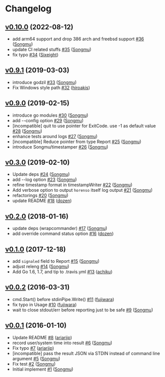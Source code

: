 # Changelog

## [v0.10.0](https://github.com/Songmu/horenso/compare/v0.9.1...v0.10.0) (2022-08-12)

* add arm64 support and drop 386 arch and freebsd support [#36](https://github.com/Songmu/horenso/pull/36) ([Songmu](https://github.com/Songmu))
* update CI related stuffs [#35](https://github.com/Songmu/horenso/pull/35) ([Songmu](https://github.com/Songmu))
* fix typo [#34](https://github.com/Songmu/horenso/pull/34) ([Sixeight](https://github.com/Sixeight))

## [v0.9.1](https://github.com/Songmu/horenso/compare/v0.9.0...v0.9.1) (2019-03-03)

* introduce godzil [#33](https://github.com/Songmu/horenso/pull/33) ([Songmu](https://github.com/Songmu))
* Fix Windows style path [#32](https://github.com/Songmu/horenso/pull/32) ([hiroakis](https://github.com/hiroakis))

## [v0.9.0](https://github.com/Songmu/horenso/compare/v0.3.0...v0.9.0) (2019-02-15)

* introduce go modules [#30](https://github.com/Songmu/horenso/pull/30) ([Songmu](https://github.com/Songmu))
* add --config option [#29](https://github.com/Songmu/horenso/pull/29) ([Songmu](https://github.com/Songmu))
* [incompatible] quit to use pointer for ExitCode. use -1 as default value [#28](https://github.com/Songmu/horenso/pull/28) ([Songmu](https://github.com/Songmu))
* enhance tests around logs [#27](https://github.com/Songmu/horenso/pull/27) ([Songmu](https://github.com/Songmu))
* [incompatible] Reduce pointer from type Report [#25](https://github.com/Songmu/horenso/pull/25) ([Songmu](https://github.com/Songmu))
* introduce Songmu/timestamper [#26](https://github.com/Songmu/horenso/pull/26) ([Songmu](https://github.com/Songmu))

## [v0.3.0](https://github.com/Songmu/horenso/compare/v0.2.0...v0.3.0) (2019-02-10)

* Update deps [#24](https://github.com/Songmu/horenso/pull/24) ([Songmu](https://github.com/Songmu))
* add --log option [#23](https://github.com/Songmu/horenso/pull/23) ([Songmu](https://github.com/Songmu))
* refine timestamp format in timestampWriter [#22](https://github.com/Songmu/horenso/pull/22) ([Songmu](https://github.com/Songmu))
* Add verbose option to output `horenso` itself log output [#21](https://github.com/Songmu/horenso/pull/21) ([Songmu](https://github.com/Songmu))
* refactorings [#20](https://github.com/Songmu/horenso/pull/20) ([Songmu](https://github.com/Songmu))
* update README [#18](https://github.com/Songmu/horenso/pull/18) ([dozen](https://github.com/dozen))

## [v0.2.0](https://github.com/Songmu/horenso/compare/v0.1.0...v0.2.0) (2018-01-16)

* update deps (wrapcommander) [#17](https://github.com/Songmu/horenso/pull/17) ([Songmu](https://github.com/Songmu))
* add override command status option [#16](https://github.com/Songmu/horenso/pull/16) ([dozen](https://github.com/dozen))

## [v0.1.0](https://github.com/Songmu/horenso/compare/v0.0.2...v0.1.0) (2017-12-18)

* add `signaled` field to Report [#15](https://github.com/Songmu/horenso/pull/15) ([Songmu](https://github.com/Songmu))
* adjust releng [#14](https://github.com/Songmu/horenso/pull/14) ([Songmu](https://github.com/Songmu))
* Add Go 1.6, 1.7, and tip to .travis.yml [#13](https://github.com/Songmu/horenso/pull/13) ([achiku](https://github.com/achiku))

## [v0.0.2](https://github.com/Songmu/horenso/compare/v0.0.1...v0.0.2) (2016-03-31)

* cmd.Start() before stdinPipe.Write() [#11](https://github.com/Songmu/horenso/pull/11) ([fujiwara](https://github.com/fujiwara))
* fix typo in Usage [#10](https://github.com/Songmu/horenso/pull/10) ([fujiwara](https://github.com/fujiwara))
* wait to close stdout/err before reporting just to be safe [#9](https://github.com/Songmu/horenso/pull/9) ([Songmu](https://github.com/Songmu))

## [v0.0.1](https://github.com/Songmu/horenso/compare/6c9c2a74...v0.0.1) (2016-01-10)

* Update README [#8](https://github.com/Songmu/horenso/pull/8) ([ariarijp](https://github.com/ariarijp))
* record user/system time into result [#6](https://github.com/Songmu/horenso/pull/6) ([Songmu](https://github.com/Songmu))
* Fix typo [#7](https://github.com/Songmu/horenso/pull/7) ([ariarijp](https://github.com/ariarijp))
* [incompatible] pass the result JSON via STDIN instead of command line argument [#5](https://github.com/Songmu/horenso/pull/5) ([Songmu](https://github.com/Songmu))
* Fix test [#2](https://github.com/Songmu/horenso/pull/2) ([Songmu](https://github.com/Songmu))
* Initial implement [#1](https://github.com/Songmu/horenso/pull/1) ([Songmu](https://github.com/Songmu))
